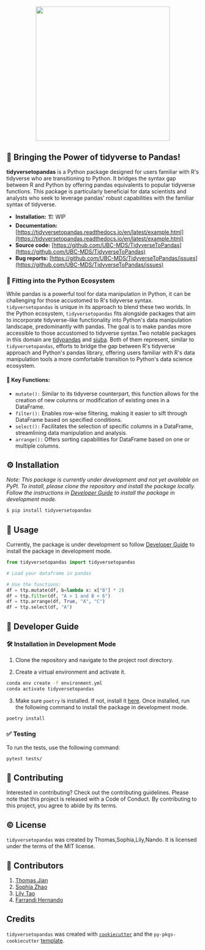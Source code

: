 <h1 align="center">
<img src="https://i.ibb.co/djVdtn9/ttp-logo.png" width="350">
</h1>

## 💪 Bringing the Power of tidyverse to Pandas!

**tidyversetopandas** is a Python package designed for users familiar with R's tidyverse who are transitioning to Python. It bridges the syntax gap between R and Python by offering pandas equivalents to popular tidyverse functions. This package is particularly beneficial for data scientists and analysts who seek to leverage pandas' robust capabilities with the familiar syntax of tidyverse.

- **Installation:** 🏗 WIP
- **Documentation:** [https://tidyversetopandas.readthedocs.io/en/latest/example.html](https://tidyversetopandas.readthedocs.io/en/latest/example.html)
- **Source code:** [https://github.com/UBC-MDS/TidyverseToPandas](https://github.com/UBC-MDS/TidyverseToPandas)
- **Bug reports:** [https://github.com/UBC-MDS/TidyverseToPandas/issues](https://github.com/UBC-MDS/TidyverseToPandas/issues)

### 🐍 Fitting into the Python Ecosystem

While pandas is a powerful tool for data manipulation in Python, it can be challenging for those accustomed to R's tidyverse syntax. `tidyversetopandas` is unique in its approach to blend these two worlds. In the Python ecosystem, `tidyversetopandas` fits alongside packages that aim to incorporate tidyverse-like functionality into Python's data manipulation landscape, predominantly with pandas. The goal is to make pandas more accessible to those accustomed to tidyverse syntax.Two notable packages in this domain are [tidypandas](https://github.com/tidypyverse/tidypandas) and [siuba](https://github.com/machow/siuba). Both of them represent, similar to `tidyversetopandas`, efforts to bridge the gap between R's tidyverse approach and Python's pandas library, offering users familiar with R's data manipulation tools a more comfortable transition to Python's data science ecosystem.

#### 🔑 Key Functions:

- `mutate():` Similar to its tidyverse counterpart, this function allows for the creation of new columns or modification of existing ones in a DataFrame.
- `filter():` Enables row-wise filtering, making it easier to sift through DataFrame based on specified conditions.
- `select():` Facilitates the selection of specific columns in a DataFrame, streamlining data manipulation and analysis.
- `arrange():` Offers sorting capabilities for DataFrame based on one or multiple columns.

## ⚙️ Installation

_Note: This package is currently under development and not yet available on PyPI. To install, please clone the repository and install the package locally. Follow the instructions in [Developer Guide](#Developer-Guide) to install the package in development mode._

```bash
$ pip install tidyversetopandas
```

## 🏃 Usage

Currently, the package is under development so follow [Developer Guide](#Developer-Guide) to install the package in development mode.

```python
from tidyversetopandas import tidyversetopandas

# Load your dataframe in pandas

# Use the functions:
df = ttp.mutate(df, b=lambda x: x["B"] * 2)
df = ttp.filter(df, "A > 1 and B < 6")
df = ttp.arrange(df, True, "A", "C")
df = ttp.select(df, "A")
```

## 📖 Developer Guide

### 🛠️ Installation in Development Mode

1. Clone the repository and navigate to the project root directory.

2. Create a virtual environment and activate it.

```bash
conda env create -f environment.yml
conda activate tidyversetopandas
```

3. Make sure `poetry` is installed. If not, install it [here](https://python-poetry.org/docs/). Once installed, run the following command to install the package in development mode.

```bash
poetry install
```

### ✅ Testing

To run the tests, use the following command:

```bash
pytest tests/
```

## 🤝 Contributing

Interested in contributing? Check out the contributing guidelines. Please note that this project is released with a Code of Conduct. By contributing to this project, you agree to abide by its terms.

## ©️ License

`tidyversetopandas` was created by Thomas,Sophia,Lily,Nando. It is licensed under the terms of the MIT license.

## 👥 Contributors

1. [Thomas Jian](https://github.com/786213750)
2. [Sophia Zhao](https://github.com/zth96)
3. [Lily Tao](https://github.com/LilyTao0531)
4. [Farrandi Hernando](https://github.com/farrandi)

## Credits

`tidyversetopandas` was created with [`cookiecutter`](https://cookiecutter.readthedocs.io/en/latest/) and the `py-pkgs-cookiecutter` [template](https://github.com/py-pkgs/py-pkgs-cookiecutter).
